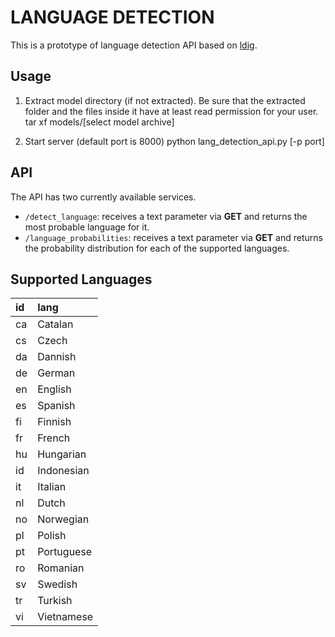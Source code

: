LANGUAGE DETECTION
==================


This is a prototype of language detection API based on [ldig](https://github.com/shuyo/ldig).


Usage
-----

1. Extract model directory (if not extracted). Be sure that the extracted folder 
and the files inside it have at least read permission for your user.
    tar xf models/[select model archive]

2. Start server (default port is 8000)
    python lang_detection_api.py [-p port]


API
---

The API has two currently available services.

 * `/detect_language`: receives a text parameter via **GET** and returns the most
probable language for it.
 * `/language_probabilities`: receives a text parameter via **GET** and returns
the probability distribution for each of the supported languages.


Supported Languages
-------------------

id    | lang
:-----|:-------------
ca    |   Catalan
cs    |   Czech
da    |   Dannish
de    |   German
en    |   English
es    |   Spanish
fi    |   Finnish
fr    |   French
hu    |   Hungarian
id    |   Indonesian
it    |   Italian
nl    |   Dutch
no    |   Norwegian
pl    |   Polish
pt    |   Portuguese
ro    |   Romanian
sv    |   Swedish
tr    |   Turkish
vi    |   Vietnamese
